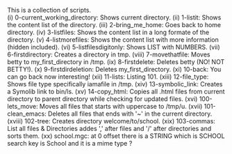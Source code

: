 This is a collection of scripts. <br />
(i) 0-current_working_directory:
Shows current directory.
(ii) 1-listit:
Shows the content list of the directory.
(iii) 2-bring_me_home:
Goes back to home directory.
(iv) 3-listfiles:
Shows the content list in a long formate of the directory.
(v) 4-listmorefiles:
Shows the content list with more information (hidden included).
(vi) 5-listfilesdigitonly:
Shows LIST with NUMBERS.
(vii) 6-firstdirectory:
Creates a directory in tmp.
(viii) 7-movethatfile:
Moves betty to my_first_directory in /tmp.
(ix) 8-firstdelete:
Deletes betty (NO! NOT BETTY!).
(x) 9-firstdirdeletion:
Deletes my_first_directory.
(xi) 10-back:
You can go back now interesting!
(xii) 11-lists:
Listing 101.
(xiii) 12-file_type:
Shows file type specifically iamafile in /tmp.
(xiv) 13-symbolic_link:
Creates a Symolib link to bin/ls.
(xv) 14-copy_html:
Copies all .html files from current directory to parent directory while checking for updated files.
(xvi) 100-lets_move:
Moves all files that starts with uppercase to /tmp/u.
(xvii) 101-clean_emacs:
Deletes all files that ends with '~' in the current directory.
(xviii) 102-tree:
Creates directory welcome/to/school.
(xix) 103-commas:
List all files & Directories  addes ',' after files and '/' after directories and sorts them.
(xx) school.mgc:
at 0 offset there is a STRING which is SCHOOL search key is School and it is a mime type ?
